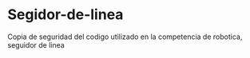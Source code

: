 # Segidor-de-linea
Copia de seguridad del codigo utilizado en la competencia de robotica, seguidor de linea
